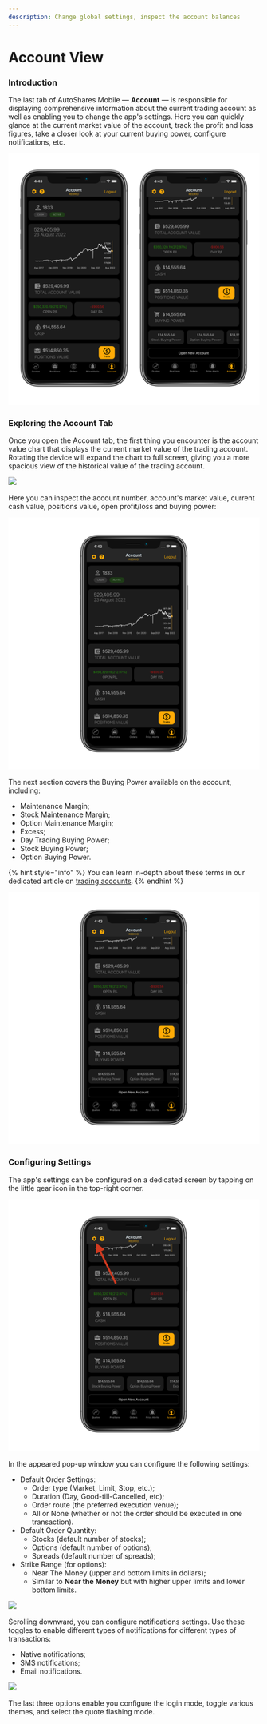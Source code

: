 ```yaml
---
description: Change global settings, inspect the account balances
---
```


# Account View

### Introduction

The last tab of AutoShares Mobile — **Account** — is responsible for displaying comprehensive information about the current trading account as well as enabling you to change the app's settings. Here you can quickly glance at the current market value of the account, track the profit and loss figures, take a closer look at your current buying power, configure notifications, etc.

![](../../.gitbook/assets/Account.png)

### Exploring the Account Tab

Once you open the Account tab, the first thing you encounter is the account value chart that displays the current market value of the trading account. Rotating the device will expand the chart to full screen, giving you a more spacious view of the historical value of the trading account.

![](../../.gitbook/assets/img\_0068\_iphonexspacegrey\_landscape.png)

Here you can inspect the account number, account's market value, current cash value, positions value, open profit/loss and buying power:

![](../../.gitbook/assets/Account1.png)

The next section covers the Buying Power available on the account, including:

* Maintenance Margin;
* Stock Maintenance Margin;
* Option Maintenance Margin;
* Excess;
* Day Trading Buying Power;
* Stock Buying Power;
* Option Buying Power.

{% hint style="info" %}
You can learn in-depth about these terms in our dedicated article on [trading accounts](https://brokerhelp.etnatrader.com/administrator-guide/glossary/trading-accounts).
{% endhint %}

![](../../.gitbook/assets/Account2.png)

### Configuring Settings

The app's settings can be configured on a dedicated screen by tapping on the little gear icon in the top-right corner.&#x20;

![](../../.gitbook/assets/Account3.png)

In the appeared pop-up window you can configure the following settings:

* Default Order Settings:
  * Order type (Market, Limit, Stop, etc.);
  * Duration (Day, Good-till-Cancelled, etc);
  * Order route (the preferred execution venue);
  * All or None (whether or not the order should be executed in one transaction).
* Default Order Quantity:
  * Stocks (default number of stocks);
  * Options (default number of options);
  * Spreads (default number of spreads);
* Strike Range (for options):
  * Near The Money (upper and bottom limits in dollars);
  * Similar to **Near the Money** but with higher upper limits and lower bottom limits.

![](../../.gitbook/assets/img\_0063\_iphonexspacegrey\_portrait.png)

Scrolling downward, you can configure notifications settings. Use these toggles to enable different types of notifications for different types of transactions:

* Native notifications;
* SMS notifications;
* Email notifications.

![](../../.gitbook/assets/img\_0064\_iphonexspacegrey\_portrait.png)

The last three options enable you configure the login mode, toggle various themes, and select the quote flashing mode.&#x20;
